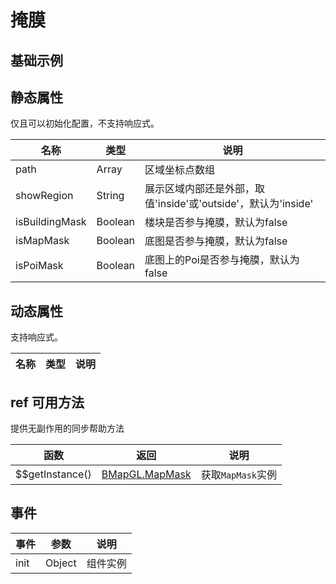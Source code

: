 # 掩膜

## 基础示例

<vuep template="#example"></vuep>

<script v-pre type="text/x-template" id="example">

  <template>
    <div class="bmap-page-container">
      <el-bmap vid="bmap" :zoom="zoom" :center="center" class="bmap-demo">
        <el-bmap-map-mask
          v-if="visible"
          :path="path"
          :is-map-mask="true"
          :is-building-mask="true"
          :is-poi-mask="true"
        />
      </el-bmap>
      <div class="toolbar">
        <button @click="toggleVisible">{{visible ? '失效' : '生效'}}</button>
      </div>
    </div>
  </template>

  <style>
    .bmap-demo {
      height: 300px;
    }
  </style>

  <script>
    module.exports = {
      data () {
        return {
          center: [121.5273285, 31.21515044],
          zoom: 16,
          path: [[121.5273285, 31.21515044], [121.5293285, 31.21515044], [121.5293285, 31.21915044], [121.5273285, 31.21515044]],
          visible: true
        }
      },
      methods: {
        toggleVisible(){
          this.visible = !this.visible
        }
      }
    };
  </script>

</script>


## 静态属性
仅且可以初始化配置，不支持响应式。

名称 | 类型 | 说明
---|---|---|
path | Array | 区域坐标点数组
showRegion | String | 展示区域内部还是外部，取值'inside'或'outside'，默认为'inside'
isBuildingMask | Boolean | 楼块是否参与掩膜，默认为false
isMapMask | Boolean | 底图是否参与掩膜，默认为false
isPoiMask | Boolean | 底图上的Poi是否参与掩膜，默认为false


## 动态属性
支持响应式。

名称 | 类型 | 说明
---|---|---|

## ref 可用方法
提供无副作用的同步帮助方法

函数 | 返回                                                                                    | 说明
---|---------------------------------------------------------------------------------------|---|
$$getInstance() | [BMapGL.MapMask](https://lbsyun.baidu.com/index.php?title=jspopularGL/guide/AreaMask) | 获取`MapMask`实例

## 事件

事件 | 参数 | 说明
---|---|---|
init | Object | 组件实例
